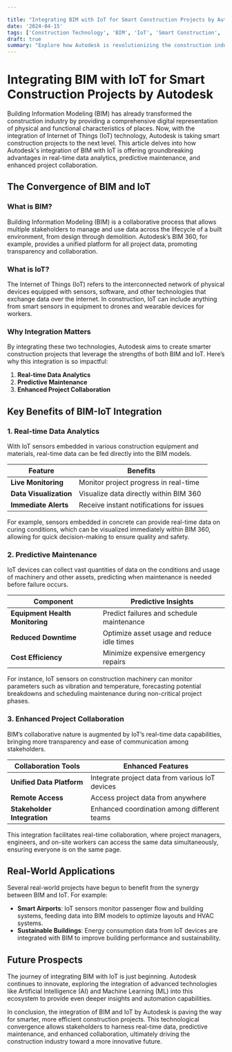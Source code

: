 ```yaml
---

title: "Integrating BIM with IoT for Smart Construction Projects by Autodesk"
date: '2024-04-15'
tags: ['Construction Technology', 'BIM', 'IoT', 'Smart Construction', 'Autodesk', 'Real-time Data', 'Predictive Maintenance', 'Project Collaboration', 'Innovation']
draft: true
summary: "Explore how Autodesk is revolutionizing the construction industry by integrating Building Information Modeling (BIM) with IoT technology, enabling real-time data analytics, predictive maintenance, and enhanced project collaboration."
---
```


# Integrating BIM with IoT for Smart Construction Projects by Autodesk

Building Information Modeling (BIM) has already transformed the construction industry by providing a comprehensive digital representation of physical and functional characteristics of places. Now, with the integration of Internet of Things (IoT) technology, Autodesk is taking smart construction projects to the next level. This article delves into how Autodesk's integration of BIM with IoT is offering groundbreaking advantages in real-time data analytics, predictive maintenance, and enhanced project collaboration.

## The Convergence of BIM and IoT

### What is BIM?

Building Information Modeling (BIM) is a collaborative process that allows multiple stakeholders to manage and use data across the lifecycle of a built environment, from design through demolition. Autodesk’s BIM 360, for example, provides a unified platform for all project data, promoting transparency and collaboration.

### What is IoT?

The Internet of Things (IoT) refers to the interconnected network of physical devices equipped with sensors, software, and other technologies that exchange data over the internet. In construction, IoT can include anything from smart sensors in equipment to drones and wearable devices for workers.

### Why Integration Matters

By integrating these two technologies, Autodesk aims to create smarter construction projects that leverage the strengths of both BIM and IoT. Here’s why this integration is so impactful:

1. **Real-time Data Analytics**
2. **Predictive Maintenance**
3. **Enhanced Project Collaboration**

## Key Benefits of BIM-IoT Integration

### 1. Real-time Data Analytics

With IoT sensors embedded in various construction equipment and materials, real-time data can be fed directly into the BIM models.

| **Feature**                | **Benefits**                          |
|----------------------------|---------------------------------------|
| **Live Monitoring**        | Monitor project progress in real-time |
| **Data Visualization**     | Visualize data directly within BIM 360 |
| **Immediate Alerts**       | Receive instant notifications for issues  |

For example, sensors embedded in concrete can provide real-time data on curing conditions, which can be visualized immediately within BIM 360, allowing for quick decision-making to ensure quality and safety.

### 2. Predictive Maintenance

IoT devices can collect vast quantities of data on the conditions and usage of machinery and other assets, predicting when maintenance is needed before failure occurs.

| **Component**                     | **Predictive Insights**                        |
|-----------------------------------|------------------------------------------------|
| **Equipment Health Monitoring**   | Predict failures and schedule maintenance      |
| **Reduced Downtime**              | Optimize asset usage and reduce idle times     |
| **Cost Efficiency**               | Minimize expensive emergency repairs           |

For instance, IoT sensors on construction machinery can monitor parameters such as vibration and temperature, forecasting potential breakdowns and scheduling maintenance during non-critical project phases.

### 3. Enhanced Project Collaboration

BIM’s collaborative nature is augmented by IoT’s real-time data capabilities, bringing more transparency and ease of communication among stakeholders.

| **Collaboration Tools**      | **Enhanced Features**                              |
|------------------------------|----------------------------------------------------|
| **Unified Data Platform**    | Integrate project data from various IoT devices    |
| **Remote Access**            | Access project data from anywhere                  |
| **Stakeholder Integration**  | Enhanced coordination among different teams       |

This integration facilitates real-time collaboration, where project managers, engineers, and on-site workers can access the same data simultaneously, ensuring everyone is on the same page.

## Real-World Applications

Several real-world projects have begun to benefit from the synergy between BIM and IoT. For example:

- **Smart Airports**: IoT sensors monitor passenger flow and building systems, feeding data into BIM models to optimize layouts and HVAC systems.
- **Sustainable Buildings**: Energy consumption data from IoT devices are integrated with BIM to improve building performance and sustainability.

## Future Prospects

The journey of integrating BIM with IoT is just beginning. Autodesk continues to innovate, exploring the integration of advanced technologies like Artificial Intelligence (AI) and Machine Learning (ML) into this ecosystem to provide even deeper insights and automation capabilities.

In conclusion, the integration of BIM and IoT by Autodesk is paving the way for smarter, more efficient construction projects. This technological convergence allows stakeholders to harness real-time data, predictive maintenance, and enhanced collaboration, ultimately driving the construction industry toward a more innovative future.
